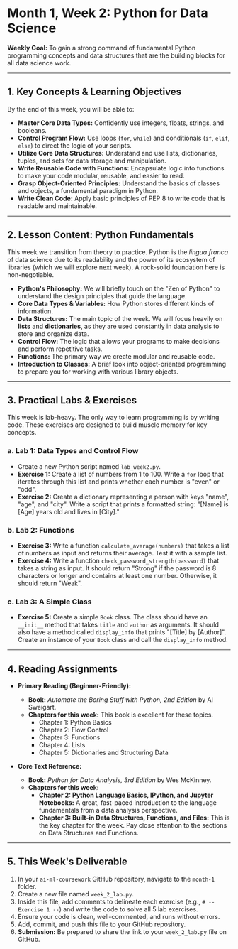 
# Month 1, Week 2: Python for Data Science

**Weekly Goal:** To gain a strong command of fundamental Python programming concepts and data structures that are the building blocks for all data science work.

---

## 1. Key Concepts & Learning Objectives

By the end of this week, you will be able to:

*   **Master Core Data Types:** Confidently use integers, floats, strings, and booleans.
*   **Control Program Flow:** Use loops (`for`, `while`) and conditionals (`if`, `elif`, `else`) to direct the logic of your scripts.
*   **Utilize Core Data Structures:** Understand and use lists, dictionaries, tuples, and sets for data storage and manipulation.
*   **Write Reusable Code with Functions:** Encapsulate logic into functions to make your code modular, reusable, and easier to read.
*   **Grasp Object-Oriented Principles:** Understand the basics of classes and objects, a fundamental paradigm in Python.
*   **Write Clean Code:** Apply basic principles of PEP 8 to write code that is readable and maintainable.

---

## 2. Lesson Content: Python Fundamentals

This week we transition from theory to practice. Python is the *lingua franca* of data science due to its readability and the power of its ecosystem of libraries (which we will explore next week). A rock-solid foundation here is non-negotiable.

*   **Python's Philosophy:** We will briefly touch on the "Zen of Python" to understand the design principles that guide the language.
*   **Core Data Types & Variables:** How Python stores different kinds of information.
*   **Data Structures:** The main topic of the week. We will focus heavily on **lists** and **dictionaries**, as they are used constantly in data analysis to store and organize data.
*   **Control Flow:** The logic that allows your programs to make decisions and perform repetitive tasks.
*   **Functions:** The primary way we create modular and reusable code.
*   **Introduction to Classes:** A brief look into object-oriented programming to prepare you for working with various library objects.

---

## 3. Practical Labs & Exercises

This week is lab-heavy. The only way to learn programming is by writing code. These exercises are designed to build muscle memory for key concepts.

### a. Lab 1: Data Types and Control Flow

*   Create a new Python script named `lab_week2.py`.
*   **Exercise 1:** Create a list of numbers from 1 to 100. Write a `for` loop that iterates through this list and prints whether each number is "even" or "odd".
*   **Exercise 2:** Create a dictionary representing a person with keys "name", "age", and "city". Write a script that prints a formatted string: "[Name] is [Age] years old and lives in [City]."

### b. Lab 2: Functions

*   **Exercise 3:** Write a function `calculate_average(numbers)` that takes a list of numbers as input and returns their average. Test it with a sample list.
*   **Exercise 4:** Write a function `check_password_strength(password)` that takes a string as input. It should return "Strong" if the password is 8 characters or longer and contains at least one number. Otherwise, it should return "Weak".

### c. Lab 3: A Simple Class

*   **Exercise 5:** Create a simple `Book` class. The class should have an `__init__` method that takes `title` and `author` as arguments. It should also have a method called `display_info` that prints "[Title] by [Author]". Create an instance of your `Book` class and call the `display_info` method.

---

## 4. Reading Assignments

*   **Primary Reading (Beginner-Friendly):**
    *   **Book:** *Automate the Boring Stuff with Python, 2nd Edition* by Al Sweigart.
    *   **Chapters for this week:** This book is excellent for these topics.
        *   Chapter 1: Python Basics
        *   Chapter 2: Flow Control
        *   Chapter 3: Functions
        *   Chapter 4: Lists
        *   Chapter 5: Dictionaries and Structuring Data

*   **Core Text Reference:**
    *   **Book:** *Python for Data Analysis, 3rd Edition* by Wes McKinney.
    *   **Chapters for this week:**
        *   **Chapter 2: Python Language Basics, IPython, and Jupyter Notebooks:** A great, fast-paced introduction to the language fundamentals from a data analysis perspective.
        *   **Chapter 3: Built-in Data Structures, Functions, and Files:** This is the key chapter for the week. Pay close attention to the sections on Data Structures and Functions.

---

## 5. This Week's Deliverable

1.  In your `ai-ml-coursework` GitHub repository, navigate to the `month-1` folder.
2.  Create a new file named `week_2_lab.py`.
3.  Inside this file, add comments to delineate each exercise (e.g., `# -- Exercise 1 --`) and write the code to solve all 5 lab exercises.
4.  Ensure your code is clean, well-commented, and runs without errors.
5.  Add, commit, and push this file to your GitHub repository.
6.  **Submission:** Be prepared to share the link to your `week_2_lab.py` file on GitHub.
